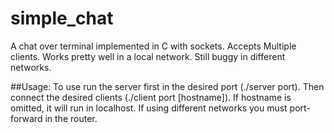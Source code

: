 # simple_chat
A chat over terminal implemented in C with sockets. Accepts Multiple clients.
Works pretty well in a local network. Still buggy in different networks.  

##Usage:
To use run the server first in the desired port (./server port).
Then connect the desired clients (./client port [hostname]).
If hostname is omitted, it will run in localhost.
If using different networks you must port-forward in the router. 
